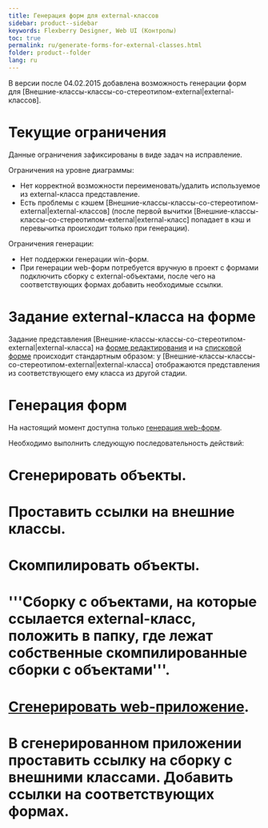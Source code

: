 ```yaml
---
title: Генерация форм для external-классов
sidebar: product--sidebar
keywords: Flexberry Designer, Web UI (Контролы)
toc: true
permalink: ru/generate-forms-for-external-classes.html
folder: product--folder
lang: ru
---
```


В версии после 04.02.2015 добавлена возможность генерации форм для [Внешние-классы-классы-со-стереотипом-external|external-классов].

# Текущие ограничения
Данные ограничения зафиксированы в виде задач на исправление.

Ограничения на уровне диаграммы:
* Нет корректной возможности переименовать/удалить используемое из external-класса представление.
* Есть проблемы с кэшем [Внешние-классы-классы-со-стереотипом-external|external-классов] (после первой вычитки [Внешние-классы-классы-со-стереотипом-external|external-класс] попадает в кэш и перевычитка происходит только при генерации).

Ограничения генерации:
* Нет поддержки генерации win-форм.
* При генерации web-форм потребуется вручную в проект с формами подключить сборку с external-объектами, после чего на соответствующих формах добавить необходимые ссылки.

# Задание external-класса на форме
Задание представления [Внешние-классы-классы-со-стереотипом-external|external-класса] на [форме редактирования](Формы-редактирования-классы-со-стереотипом-editform.html) и на [списковой форме](Формы-списка-классы-со-стереотипом-listform.html) происходит стандартным образом: у [Внешние-классы-классы-со-стереотипом-external|external-класса] отображаются представления из соответствующего ему класса из другой стадии.

# Генерация форм
На настоящий момент доступна только [генерация web-форм](flexberry--a-s-p--n-e-t--form-generation.html).

Необходимо выполнить следующую последовательность действий:
# Сгенерировать объекты.
# Проставить ссылки на внешние классы.
# Скомпилировать объекты.
# '''Сборку с объектами, на которые ссылается external-класс, положить в папку, где лежат собственные скомпилированные сборки с объектами'''.
# [Сгенерировать web-приложение](flexberry--a-s-p--n-e-t--generator.html).
# В сгенерированном приложении проставить ссылку на сборку с внешними классами. Добавить ссылки на соответствующих формах. 


